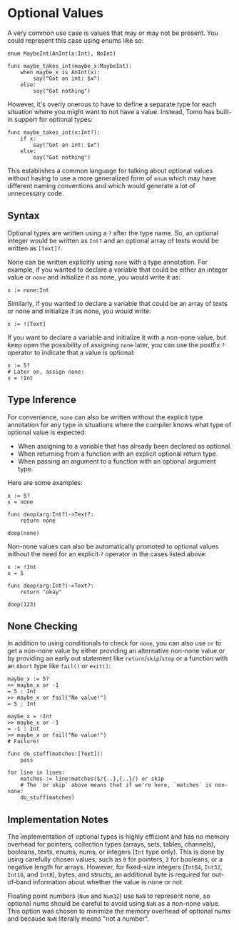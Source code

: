 # Optional Values

A very common use case is values that may or may not be present. You could
represent this case using enums like so:

```tomo
enum MaybeInt(AnInt(x:Int), NoInt)

func maybe_takes_int(maybe_x:MaybeInt):
    when maybe_x is AnInt(x):
        say("Got an int: $x")
    else:
        say("Got nothing")
```

However, it's overly onerous to have to define a separate type for each
situation where you might want to not have a value. Instead, Tomo has
built-in support for optional types:

```
func maybe_takes_int(x:Int?):
    if x:
        say("Got an int: $x")
    else:
        say("Got nothing")
```

This establishes a common language for talking about optional values without
having to use a more generalized form of `enum` which may have different naming
conventions and which would generate a lot of unnecessary code.

## Syntax

Optional types are written using a `?` after the type name. So, an optional
integer would be written as `Int?` and an optional array of texts would be
written as `[Text]?`.

None can be written explicitly using `none` with a type annotation. For
example, if you wanted to declare a variable that could be either an integer
value or `none` and initialize it as none, you would write it as:

```tomo
x := none:Int
```

Similarly, if you wanted to declare a variable that could be an array of texts
or none and initialize it as none, you would write:

```tomo
x := ![Text]
```

If you want to declare a variable and initialize it with a non-none value, but
keep open the possibility of assigning `none` later, you can use the postfix
`?` operator to indicate that a value is optional:

```tomo
x := 5?
# Later on, assign none:
x = !Int
```

## Type Inference

For convenience, `none` can also be written without the explicit type
annotation for any type in situations where the compiler knows what type of
optional value is expected:

- When assigning to a variable that has already been declared as optional.
- When returning from a function with an explicit optional return type.
- When passing an argument to a function with an optional argument type.

Here are some examples:

```tomo
x := 5?
x = none

func doop(arg:Int?)->Text?:
    return none

doop(none)
```

Non-none values can also be automatically promoted to optional values without
the need for an explicit `?` operator in the cases listed above:

```tomo
x := !Int
x = 5

func doop(arg:Int?)->Text?:
    return "okay"

doop(123)
```

## None Checking

In addition to using conditionals to check for `none`, you can also use `or` to
get a non-none value by either providing an alternative non-none value or by
providing an early out statement like `return`/`skip`/`stop` or a function with
an `Abort` type like `fail()` or `exit()`:

```tomo
maybe_x := 5?
>> maybe_x or -1
= 5 : Int
>> maybe_x or fail("No value!")
= 5 : Int

maybe_x = !Int
>> maybe_x or -1
= -1 : Int
>> maybe_x or fail("No value!")
# Failure!

func do_stuff(matches:[Text]):
    pass

for line in lines:
    matches := line:matches($/{..},{..}/) or skip
    # The `or skip` above means that if we're here, `matches` is non-none:
    do_stuff(matches)
```

## Implementation Notes

The implementation of optional types is highly efficient and has no memory
overhead for pointers, collection types (arrays, sets, tables, channels),
booleans, texts, enums, nums, or integers (`Int` type only). This is done by
using carefully chosen values, such as `0` for pointers, `2` for booleans, or a
negative length for arrays. However, for fixed-size integers (`Int64`, `Int32`,
`Int16`, and `Int8`), bytes, and structs, an additional byte is required for
out-of-band information about whether the value is none or not.

Floating point numbers (`Num` and `Num32`) use `NaN` to represent none, so
optional nums should be careful to avoid using `NaN` as a non-none value. This
option was chosen to minimize the memory overhead of optional nums and because
`NaN` literally means "not a number".
